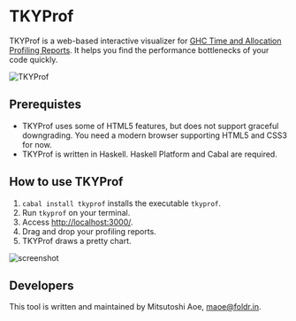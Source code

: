 TKYProf
========================

TKYProf is a web-based interactive visualizer for [GHC Time and Allocation Profiling Reports](http://www.haskell.org/ghc/dist/stable/docs/html/users_guide/prof-time-options.html). It helps you find the performance bottlenecks of your code quickly.

![TKYProf](http://cdn-ak.f.st-hatena.com/images/fotolife/m/maoe/20110816/20110816185419.png)

Prerequistes
------------------------

* TKYProf uses some of HTML5 features, but does not support graceful downgrading. You need a modern browser supporting HTML5 and CSS3 for now.
* TKYProf is written in Haskell. Haskell Platform and Cabal are required.

How to use TKYProf
------------------------

1. `cabal install tkyprof` installs the executable `tkyprof`.
2. Run `tkyprof` on your terminal.
3. Access [http://localhost:3000/](http://localhost:3000/).
4. Drag and drop your profiling reports.
5. TKYProf draws a pretty chart.

![screenshot](http://cdn-ak.f.st-hatena.com/images/fotolife/m/maoe/20110817/20110817100841.png)

Developers
------------------------

This tool is written and maintained by Mitsutoshi Aoe, <maoe@foldr.in>.
